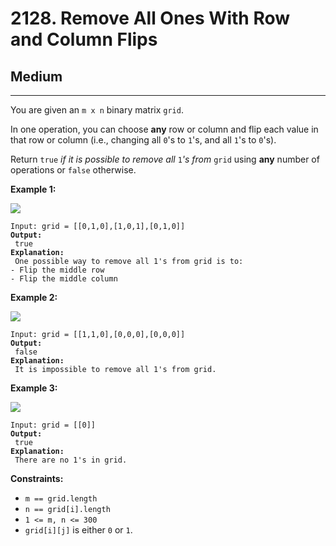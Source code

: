 # 2128. Remove All Ones With Row and Column Flips

## Medium

***

You are given an `m x n` binary matrix `grid`.

In one operation, you can choose **any** row or column and flip each value in that row or column (i.e., changing all `0`'s to `1`'s, and all `1`'s to `0`'s).

Return `true` _if it is possible to remove all_ `1`_'s from_ `grid` using **any** number of operations or `false` otherwise.

&#x20;

**Example 1:**

![](https://assets.leetcode.com/uploads/2022/01/03/image-20220103191300-1.png)

<pre><code>Input: grid = [[0,1,0],[1,0,1],[0,1,0]]
<strong>Output:
</strong> true
<strong>Explanation:
</strong> One possible way to remove all 1's from grid is to:
- Flip the middle row
- Flip the middle column</code></pre>

**Example 2:**

![](https://assets.leetcode.com/uploads/2022/01/03/image-20220103181204-7.png)

<pre><code>Input: grid = [[1,1,0],[0,0,0],[0,0,0]]
<strong>Output:
</strong> false
<strong>Explanation:
</strong> It is impossible to remove all 1's from grid.</code></pre>

**Example 3:**

![](https://assets.leetcode.com/uploads/2022/01/03/image-20220103181224-8.png)

<pre><code>Input: grid = [[0]]
<strong>Output:
</strong> true
<strong>Explanation:
</strong> There are no 1's in grid.</code></pre>

&#x20;

**Constraints:**

* `m == grid.length`
* `n == grid[i].length`
* `1 <= m, n <= 300`
* `grid[i][j]` is either `0` or `1`.

